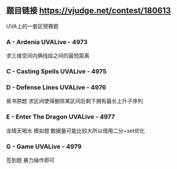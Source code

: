 ## 题目链接 https://vjudge.net/contest/180613
UVA上的一套区预赛题

### A - Ardenia UVALive - 4973 
求三维空间内俩线段之间的最短距离


### C - Casting Spells UVALive - 4975 


### D - Defense Lines UVALive - 4976 
紫书原题 求区间使得删除某区间后剩下拥有最长上升子序列

### E - Enter The Dragon UVALive - 4977 
龙晴天喝水 模拟题 数据量可能比较大所以借用二分+set优化

### G - Game UVALive - 4979 
签到题 暴力操作即可
